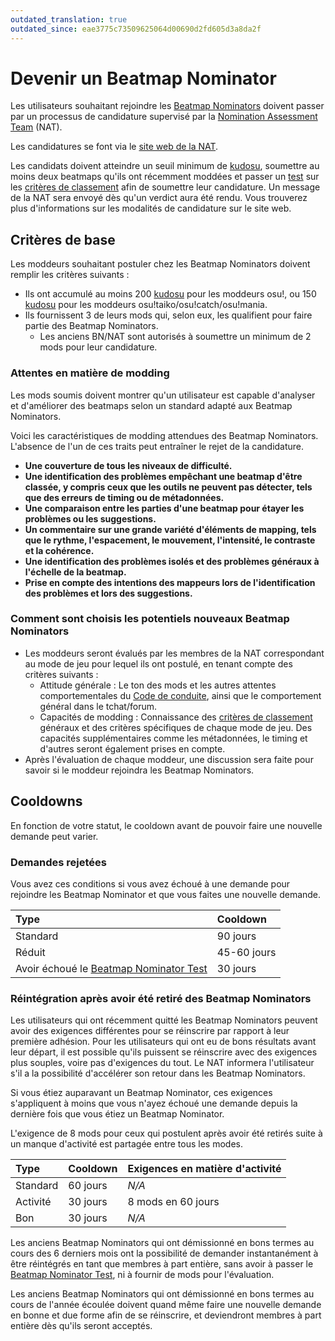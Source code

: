 ```yaml
---
outdated_translation: true
outdated_since: eae3775c73509625064d00690d2fd605d3a8da2f
---
```


# Devenir un Beatmap Nominator

Les utilisateurs souhaitant rejoindre les [Beatmap Nominators](/wiki/People/Beatmap_Nominators) doivent passer par un processus de candidature supervisé par la [Nomination Assessment Team](/wiki/People/Nomination_Assessment_Team) (NAT).

Les candidatures se font via le [site web de la NAT](http://bn.mappersguild.com/bnapps).

Les candidats doivent atteindre un seuil minimum de [kudosu](/wiki/Modding/Kudosu), soumettre au moins deux beatmaps qu'ils ont récemment moddées et passer un [test](/wiki/People/Beatmap_Nominators/Beatmap_Nominator_Test) sur les [critères de classement](/wiki/Ranking_criteria) afin de soumettre leur candidature. Un message de la NAT sera envoyé dès qu'un verdict aura été rendu. Vous trouverez plus d'informations sur les modalités de candidature sur le site web.

## Critères de base

Les moddeurs souhaitant postuler chez les Beatmap Nominators doivent remplir les critères suivants :

- Ils ont accumulé au moins 200 [kudosu](/wiki/Modding/Kudosu) pour les moddeurs osu!, ou 150 [kudosu](/wiki/Modding/Kudosu) pour les moddeurs osu!taiko/osu!catch/osu!mania.
- Ils fournissent 3 de leurs mods qui, selon eux, les qualifient pour faire partie des Beatmap Nominators.
  - Les anciens BN/NAT sont autorisés à soumettre un minimum de 2 mods pour leur candidature.

### Attentes en matière de modding

Les mods soumis doivent montrer qu'un utilisateur est capable d'analyser et d'améliorer des beatmaps selon un standard adapté aux Beatmap Nominators.

Voici les caractéristiques de modding attendues des Beatmap Nominators. L'absence de l'un de ces traits peut entraîner le rejet de la candidature.

- **Une couverture de tous les niveaux de difficulté.**
- **Une identification des problèmes empêchant une beatmap d'être classée, y compris ceux que les outils ne peuvent pas détecter, tels que des erreurs de timing ou de métadonnées.**
- **Une comparaison entre les parties d'une beatmap pour étayer les problèmes ou les suggestions.**
- **Un commentaire sur une grande variété d'éléments de mapping, tels que le rythme, l'espacement, le mouvement, l'intensité, le contraste et la cohérence.**
- **Une identification des problèmes isolés et des problèmes généraux à l'échelle de la beatmap.**
- **Prise en compte des intentions des mappeurs lors de l'identification des problèmes et lors des suggestions.**

### Comment sont choisis les potentiels nouveaux Beatmap Nominators

- Les moddeurs seront évalués par les membres de la NAT correspondant au mode de jeu pour lequel ils ont postulé, en tenant compte des critères suivants :
  - Attitude générale : Le ton des mods et les autres attentes comportementales du [Code de conduite](/wiki/Rules/Code_of_conduct_for_modding_and_mapping), ainsi que le comportement général dans le tchat/forum.
  - Capacités de modding : Connaissance des [critères de classement](/wiki/Ranking_criteria) généraux et des critères spécifiques de chaque mode de jeu. Des capacités supplémentaires comme les métadonnées, le timing et d'autres seront également prises en compte.
- Après l'évaluation de chaque moddeur, une discussion sera faite pour savoir si le moddeur rejoindra les Beatmap Nominators.

## Cooldowns

En fonction de votre statut, le cooldown avant de pouvoir faire une nouvelle demande peut varier.

### Demandes rejetées

Vous avez ces conditions si vous avez échoué à une demande pour rejoindre les Beatmap Nominator et que vous faites une nouvelle demande.

| Type | Cooldown |
| :-- | :-- |
| Standard | 90 jours |
| Réduit | 45-60 jours |
| Avoir échoué le [Beatmap Nominator Test](/wiki/People/Beatmap_Nominators/Beatmap_Nominator_Test) | 30 jours |

### Réintégration après avoir été retiré des Beatmap Nominators

Les utilisateurs qui ont récemment quitté les Beatmap Nominators peuvent avoir des exigences différentes pour se réinscrire par rapport à leur première adhésion. Pour les utilisateurs qui ont eu de bons résultats avant leur départ, il est possible qu'ils puissent se réinscrire avec des exigences plus souples, voire pas d'exigences du tout. Le NAT informera l'utilisateur s'il a la possibilité d'accélérer son retour dans les Beatmap Nominators.

Si vous étiez auparavant un Beatmap Nominator, ces exigences s'appliquent à moins que vous n'ayez échoué une demande depuis la dernière fois que vous étiez un Beatmap Nominator.

L'exigence de 8 mods pour ceux qui postulent après avoir été retirés suite à un manque d'activité est partagée entre tous les modes.

| Type | Cooldown | Exigences en matière d'activité |
| :-- | :-- | :-- |
| Standard | 60 jours | *N/A* |
| Activité | 30 jours | 8 mods en 60 jours |
| Bon | 30 jours | *N/A* |

Les anciens Beatmap Nominators qui ont démissionné en bons termes au cours des 6 derniers mois ont la possibilité de demander instantanément à être réintégrés en tant que membres à part entière, sans avoir à passer le [Beatmap Nominator Test](/wiki/People/Beatmap_Nominators/Beatmap_Nominator_Test), ni à fournir de mods pour l'évaluation.

Les anciens Beatmap Nominators qui ont démissionné en bons termes au cours de l'année écoulée doivent quand même faire une nouvelle demande en bonne et due forme afin de se réinscrire, et deviendront membres à part entière dès qu'ils seront acceptés.
